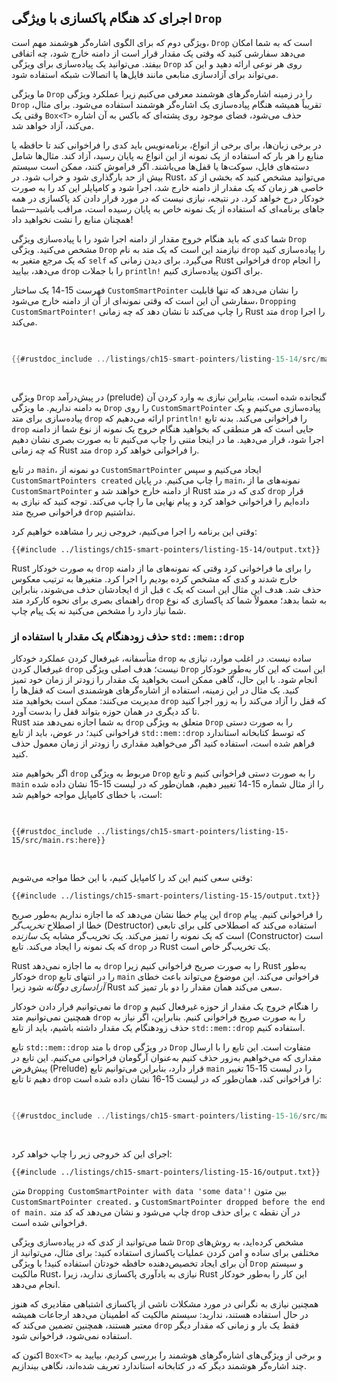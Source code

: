 ## اجرای کد هنگام پاکسازی با ویژگی `Drop`

ویژگی دوم که برای الگوی اشاره‌گر هوشمند مهم است، `Drop` است که به شما امکان می‌دهد سفارشی کنید که وقتی یک مقدار 
قرار است از دامنه خارج شود، چه اتفاقی بیفتد. می‌توانید یک پیاده‌سازی برای ویژگی `Drop` روی هر نوعی ارائه دهید و 
این کد می‌تواند برای آزادسازی منابعی مانند فایل‌ها یا اتصالات شبکه استفاده شود.

ما ویژگی `Drop` را در زمینه اشاره‌گرهای هوشمند معرفی می‌کنیم زیرا عملکرد ویژگی `Drop` تقریباً همیشه هنگام 
پیاده‌سازی یک اشاره‌گر هوشمند استفاده می‌شود. برای مثال، وقتی یک `Box<T>` حذف می‌شود، فضای موجود روی پشته‌ای 
که باکس به آن اشاره می‌کند، آزاد خواهد شد.

در برخی زبان‌ها، برای برخی از انواع، برنامه‌نویس باید کدی را فراخوانی کند تا حافظه یا منابع را هر بار که استفاده 
از یک نمونه از این انواع به پایان رسید، آزاد کند. مثال‌ها شامل دسته‌های فایل، سوکت‌ها یا قفل‌ها می‌باشند. اگر 
فراموش کنند، ممکن است سیستم بیش از حد بارگذاری شود و خراب شود. در Rust، می‌توانید مشخص کنید که بخشی از کد 
خاصی هر زمان که یک مقدار از دامنه خارج شد، اجرا شود و کامپایلر این کد را به صورت خودکار درج خواهد کرد. 
در نتیجه، نیازی نیست که در مورد قرار دادن کد پاکسازی در همه جاهای برنامه‌ای که استفاده از یک نمونه خاص به 
پایان رسیده است، مراقب باشید—شما همچنان منابع را نشت نخواهید داد!

شما کدی که باید هنگام خروج مقدار از دامنه اجرا شود را با پیاده‌سازی ویژگی `Drop` مشخص می‌کنید. ویژگی `Drop` 
نیازمند این است که یک متد به نام `drop` را پیاده‌سازی کنید که یک مرجع متغیر به `self` می‌گیرد. برای دیدن زمانی 
که Rust فراخوانی `drop` را انجام می‌دهد، بیایید `drop` را با جملات `println!` برای اکنون پیاده‌سازی کنیم.

فهرست 15-14 یک ساختار `CustomSmartPointer` را نشان می‌دهد که تنها قابلیت سفارشی آن این است که وقتی نمونه‌ای از آن 
از دامنه خارج می‌شود، `Dropping CustomSmartPointer!` را چاپ می‌کند تا نشان دهد که چه زمانی Rust متد `drop` را اجرا 
می‌کند.

<Listing number="15-14" file-name="src/main.rs" caption="ساختار `CustomSmartPointer` که ویژگی `Drop` را پیاده‌سازی می‌کند و در آن کد پاکسازی خود را قرار می‌دهیم">

```rust
{{#rustdoc_include ../listings/ch15-smart-pointers/listing-15-14/src/main.rs}}
```

</Listing>

ویژگی `Drop` در پیش‌درآمد (prelude) گنجانده شده است، بنابراین نیازی به وارد کردن آن به دامنه نداریم. ما ویژگی 
`Drop` را روی `CustomSmartPointer` پیاده‌سازی می‌کنیم و یک پیاده‌سازی برای متد `drop` ارائه می‌دهیم که 
`println!` را فراخوانی می‌کند. بدنه تابع `drop` جایی است که هر منطقی که بخواهید هنگام خروج یک نمونه از نوع شما از 
دامنه اجرا شود، قرار می‌دهید. ما در اینجا متنی را چاپ می‌کنیم تا به صورت بصری نشان دهیم که چه زمانی Rust متد 
`drop` را فراخوانی خواهد کرد.

در تابع `main`، دو نمونه از `CustomSmartPointer` ایجاد می‌کنیم و سپس `CustomSmartPointers created` را چاپ 
می‌کنیم. در پایان `main`، نمونه‌های ما از `CustomSmartPointer` از دامنه خارج خواهند شد و Rust کدی که در متد 
`drop` قرار داده‌ایم را فراخوانی خواهد کرد و پیام نهایی ما را چاپ می‌کند. توجه کنید که نیازی به فراخوانی صریح متد 
`drop` نداشتیم.

وقتی این برنامه را اجرا می‌کنیم، خروجی زیر را مشاهده خواهیم کرد:

```console
{{#include ../listings/ch15-smart-pointers/listing-15-14/output.txt}}
```

Rust به صورت خودکار `drop` را برای ما فراخوانی کرد وقتی که نمونه‌های ما از دامنه خارج شدند و کدی که مشخص کرده بودیم 
را اجرا کرد. متغیرها به ترتیب معکوس ایجادشان حذف می‌شوند، بنابراین `d` قبل از `c` حذف شد. هدف این مثال این است 
که یک راهنمای بصری برای نحوه کارکرد متد `drop` به شما بدهد؛ معمولاً شما کد پاکسازی که نوع شما نیاز دارد را مشخص 
می‌کنید نه یک پیام چاپ.

### حذف زودهنگام یک مقدار با استفاده از `std::mem::drop`

متأسفانه، غیرفعال کردن عملکرد خودکار `drop` ساده نیست. در اغلب موارد، نیازی به غیرفعال کردن `drop` نیست؛ هدف اصلی 
ویژگی `Drop` این است که این کار به‌طور خودکار انجام شود. با این حال، گاهی ممکن است بخواهید یک مقدار را زودتر از زمان 
خود تمیز کنید. یک مثال در این زمینه، استفاده از اشاره‌گرهای هوشمندی است که قفل‌ها را مدیریت می‌کنند: ممکن است بخواهید 
متد `drop` که قفل را آزاد می‌کند را به زور اجرا کنید تا کد دیگری در همان حوزه بتواند قفل را بدست آورد.  
Rust به شما اجازه نمی‌دهد متد `drop` متعلق به ویژگی `Drop` را به صورت دستی فراخوانی کنید؛ در عوض، باید از تابع 
`std::mem::drop` که توسط کتابخانه استاندارد فراهم شده است، استفاده کنید اگر می‌خواهید مقداری را زودتر از زمان معمول 
حذف کنید.

اگر بخواهیم متد `drop` مربوط به ویژگی `Drop` را به صورت دستی فراخوانی کنیم و تابع `main` را از مثال شماره 15-14 
تغییر دهیم، همان‌طور که در لیست 15-15 نشان داده شده است، با خطای کامپایل مواجه خواهیم شد:

<Listing number="15-15" file-name="src/main.rs" caption="تلاش برای فراخوانی دستی متد `drop` از ویژگی `Drop` برای پاکسازی زودهنگام">

```rust,ignore,does_not_compile
{{#rustdoc_include ../listings/ch15-smart-pointers/listing-15-15/src/main.rs:here}}
```

</Listing>

وقتی سعی کنیم این کد را کامپایل کنیم، با این خطا مواجه می‌شویم:

```console
{{#include ../listings/ch15-smart-pointers/listing-15-15/output.txt}}
```

این پیام خطا نشان می‌دهد که ما اجازه نداریم به‌طور صریح `drop` را فراخوانی کنیم. پیام خطا از اصطلاح _تخریب‌گر_ 
(Destructor) استفاده می‌کند که اصطلاحی کلی برای تابعی است که یک نمونه را تمیز می‌کند. یک تخریب‌گر مشابه یک 
_سازنده_ (Constructor) است که یک نمونه را ایجاد می‌کند. تابع `drop` در Rust یک تخریب‌گر خاص است.

Rust به ما اجازه نمی‌دهد `drop` را به صورت صریح فراخوانی کنیم زیرا Rust به‌طور خودکار `drop` را در انتهای تابع 
`main` فراخوانی می‌کند. این موضوع می‌تواند باعث خطای _آزادسازی دوگانه_ شود زیرا Rust سعی می‌کند همان مقدار را دو بار 
تمیز کند.

ما نمی‌توانیم قرار دادن خودکار `drop` را هنگام خروج یک مقدار از حوزه غیرفعال کنیم و همچنین نمی‌توانیم متد `drop` 
را به صورت صریح فراخوانی کنیم. بنابراین، اگر نیاز به حذف زودهنگام یک مقدار داشته باشیم، باید از تابع `std::mem::drop` 
استفاده کنیم.

تابع `std::mem::drop` با متد `drop` در ویژگی `Drop` متفاوت است. این تابع را با ارسال مقداری که می‌خواهیم به‌زور 
حذف کنیم به‌عنوان آرگومان فراخوانی می‌کنیم. این تابع در پیش‌فرض (Prelude) قرار دارد، بنابراین می‌توانیم تابع `main` 
را در لیست 15-15 تغییر دهیم تا تابع `drop` را فراخوانی کند، همان‌طور که در لیست 15-16 نشان داده شده است:

<Listing number="15-16" file-name="src/main.rs" caption="فراخوانی `std::mem::drop` برای حذف صریح یک مقدار قبل از خروج آن از حوزه">

```rust
{{#rustdoc_include ../listings/ch15-smart-pointers/listing-15-16/src/main.rs:here}}
```

</Listing>

اجرای این کد خروجی زیر را چاپ خواهد کرد:

```console
{{#include ../listings/ch15-smart-pointers/listing-15-16/output.txt}}
```

متن `Dropping CustomSmartPointer with data 'some data'!` بین متون `CustomSmartPointer created.` و 
`CustomSmartPointer dropped before the end of main.` چاپ می‌شود و نشان می‌دهد که کد متد `drop` برای حذف 
`c` در آن نقطه فراخوانی شده است.

شما می‌توانید از کدی که در پیاده‌سازی ویژگی `Drop` مشخص کرده‌اید، به روش‌های مختلفی برای ساده و امن کردن عملیات 
پاکسازی استفاده کنید: برای مثال، می‌توانید از آن برای ایجاد تخصیص‌دهنده حافظه خودتان استفاده کنید! با ویژگی `Drop` و 
سیستم مالکیت Rust، نیازی به یادآوری پاکسازی ندارید، زیرا Rust این کار را به‌طور خودکار انجام می‌دهد.

همچنین نیازی به نگرانی در مورد مشکلات ناشی از پاکسازی اشتباهی مقادیری که هنوز در حال استفاده هستند، ندارید: سیستم مالکیت 
که اطمینان می‌دهد ارجاعات همیشه معتبر هستند، همچنین تضمین می‌کند که `drop` فقط یک بار و زمانی که مقدار دیگر استفاده نمی‌شود، 
فراخوانی شود.

اکنون که `Box<T>` و برخی از ویژگی‌های اشاره‌گرهای هوشمند را بررسی کردیم، بیایید به چند اشاره‌گر هوشمند دیگر که در کتابخانه 
استاندارد تعریف شده‌اند، نگاهی بیندازیم.